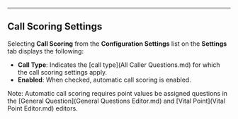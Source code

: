   ---------------------------
  **Call Scoring Settings**
  ---------------------------

Selecting **Call Scoring** from the **Configuration Settings** list on
the **Settings** tab displays the following:

-   **Call Type**: Indicates the [call    type](All Caller Questions.md) for which the call scoring
    settings apply.
-   **Enabled**: When checked, automatic call scoring is enabled.

Note: Automatic call scoring requires point values be assigned questions
in the [General Question](General Questions Editor.md) and [VitalPoint](Vital Point Editor.md) editors.

<figure><img src=".gitbook/assets/Call Scoring Settings_files/Image001.png" alt=""><figcaption></figcaption></figure> 

